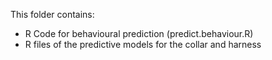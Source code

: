 This folder contains:
- R Code for behavioural prediction (predict.behaviour.R)
- R files of the predictive models for the collar and harness

